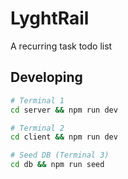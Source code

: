 # LyghtRail

A recurring task todo list

## Developing
```bash
# Terminal 1
cd server && npm run dev

# Terminal 2
cd client && npm run dev

# Seed DB (Terminal 3)
cd db && npm run seed
```

